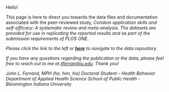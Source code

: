 Hello!

This page is here to direct you towards the data files and documentation associated with the peer-reviewed study, <i>Condom application skills and self-efficacy: A systematic review and meta-analysis<i>. The datasets are provided for use in replicating the reported results and as part of the submission requirements of PLOS ONE.
  
Please click the link to the left or <a href="https://github.com/jlferrand/condomsysma"><b>here</b></a> to navigate to the data repository.
 
If you have any questions regarding the publication or the data, please feel free to reach out to me at jlferran@iu.edu. Thank you!

John L. Ferrand, MPH (he, him, his)
Doctoral Student – Health Behavior
Department of Applied Health Science
School of Public Health - Bloomington
Indiana University
